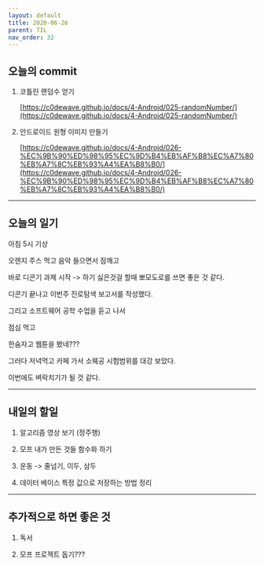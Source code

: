 ```yaml
---
layout: default
title: 2020-06-26
parent: TIL
nav_order: 32
---
```


## 오늘의 commit

1. 코틀린 랜덤수 얻기

    [https://c0dewave.github.io/docs/4-Android/025-randomNumber/](https://c0dewave.github.io/docs/4-Android/025-randomNumber/)

2. 안드로이드 원형 이미지 만들기

    [https://c0dewave.github.io/docs/4-Android/026-%EC%9B%90%ED%98%95%EC%9D%B4%EB%AF%B8%EC%A7%80%EB%A7%8C%EB%93%A4%EA%B8%B0/](https://c0dewave.github.io/docs/4-Android/026-%EC%9B%90%ED%98%95%EC%9D%B4%EB%AF%B8%EC%A7%80%EB%A7%8C%EB%93%A4%EA%B8%B0/)

---

## 오늘의 일기

아침 5시 기상

오렌지 주스 먹고 음악 들으면서 잠깨고 

바로 디콘기 과제 시작 -> 하기 싫은것걸 할때 뽀모도로를 쓰면 좋은 것 같다.

디콘기 끝나고 이번주 진로탐색 보고서를 작성했다.

그리고 소프트웨어 공학 수업을 듣고 나서

점심 먹고

한숨자고 웹툰을 봤네???

그러다 저녁먹고 카페 가서 소웨공 시험범위를 대강 보았다.

이번에도 벼락치기가 될 것 같다.

---

## 내일의 할일

1. 알고리즘 영상 보기 (정주행)

2. 모프 내가 만든 것들 함수화 하기

3. 운동 -> 줄넘기, 이두, 삼두

4. 데이터 베이스 특정 값으로 저장하는 방법 정리

---

## 추가적으로 하면 좋은 것

1. 독서

2. 모프 프로젝트 돕기???
